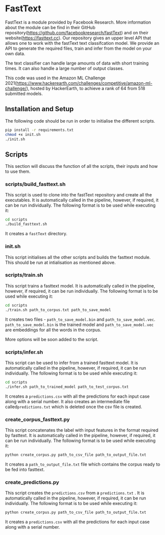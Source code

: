 # FastText
FastText is a module provided by Facebook Research. More information about the module can be find in their GitHub repository(https://github.com/facebookresearch/fastText) and on their website(https://fasttext.cc). Our repository gives an upper level API that allows one to work with the fastText text classifcation model. We provide an API to generate the required files, train and infer from the model on your own data. 

The text classifier can handle large amounts of data with short training times. It can also handle a large number of output classes.

This code was used in the Amazon ML Challenge 2021(https://www.hackerearth.com/challenges/competitive/amazon-ml-challenge/), hosted by HackerEarth, to achieve a rank of 64 from 518 submitted models.

## Installation and Setup

The following code should be run in order to initialise the different scripts.

```bash
pip install -r requirements.txt
chmod +x init.sh
./init.sh
```

## Scripts
This section will discuss the function of all the scripts, their inputs and how to use them.

### scripts/build_fasttext.sh
This script is used to clone into the fastText repository and create all the executables. It is automatically called in the pipeline, however, if required, it can be run individually. The following format is to be used while executing it:

```bash
cd scripts
./build_fasttext.sh
```

It creates a ```fastText``` directory.

### init.sh
This script initialises all the other scripts and builds the fasttext module. This should be run at intialisation as mentioned above.

### scripts/train.sh
This script trains a fasttext model. It is automatically called in the pipeline, however, if required, it can be run individually. The following format is to be used while executing it:

```bash
cd scripts
./train.sh path_to_corpus.txt path_to_save_model
```

It creates two files - ```path_to_save_model.bin``` and ```path_to_save_model.vec```. ```path_to_save_model.bin``` is the trained model and ```path_to_save_model.vec``` are embeddings for all the words in the corpus.

More options will be soon added to the script.

### scripts/infer.sh
This script can be used to infer from a trained fasttext model. It is automatically called in the pipeline, however, if required, it can be run individually. The following format is to be used while executing it:

```bash
cd scripts
./infer.sh path_to_trained_model path_to_test_corpus.txt
```

It creates a ```predictions.csv``` with all the predictions for each input case along with a serial number. It also creates an intermediate file called```predictions.txt``` which is deleted once the csv file is created.

### create_corpus_fasttext.py
This script concatenates the label with input features in the format required by fasttext. It is automatically called in the pipeline, however, if required, it can be run individually. The following format is to be used while executing it:

```bash
python create_corpus.py path_to_csv_file path_to_output_file.txt
```

It creates a ```path_to_output_file.txt``` file which contains the corpus ready to be fed into fasttext.

### create_predictions.py
This script creates the ```predictions.csv``` from a ```predictions.txt``` . It is automatically called in the pipeline, however, if required, it can be run individually. The following format is to be used while executing it:

```bash
python create_corpus.py path_to_csv_file path_to_output_file.txt
```

It creates a ```predictions.csv``` with all the predictions for each input case along with a serial number.

